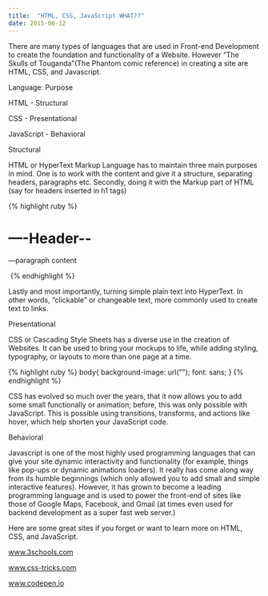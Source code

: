 ```yaml
---
title:  "HTML, CSS, JavaScript WHAT??"
date: 2015-06-12
---
```

There are many types of languages that are used in Front-end Development to create the foundation and functionality of a Website. However “The Skulls of Touganda”(The Phantom comic reference) in creating a site are HTML, CSS, and Javascript.

Language: Purpose

HTML - Structural

CSS - Presentational

JavaScript - Behavioral

Structural

HTML or HyperText Markup Language has to maintain three main purposes in mind. One is to work with the content and give it a structure, separating headers, paragraphs etc. Secondly, doing it with the Markup part of HTML (say for headers inserted in h1 tags)

{% highlight ruby %}
	<h1>—-Header--</h1>
<p>—paragraph content</p>
<img src “#”/>
{% endhighlight %}

Lastly and most importantly, turning simple plain text into HyperText. In other words, “clickable” or changeable text, more commonly used to create text to links.

Presentational

CSS or Cascading Style Sheets has a diverse use in the creation of Websites. It can be used to bring your mockups to life, while adding styling, typography, or layouts to more than one page at a time.	

{% highlight ruby %}
		body{
	background-image: url("");
	font: sans;
	}
{% endhighlight %}

CSS has evolved so much over the years, that it now allows you to add some small functionally or animation; before, this was only possible with JavaScript. This is possible using transitions, transforms, and actions like hover, which help shorten your JavaScript code.

Behavioral

Javascript is one of the most highly used programming languages that can give your site dynamic interactivity and functionality (for example, things like pop-ups or dynamic animations loaders). It really has come along way from its humble beginnings (which only allowed you to add small and simple interactive features). However, it has grown to become a leading programming language and is used to power the front-end of sites like those of Google Maps, Facebook, and Gmail (at times even used for backend development as a super fast web server.)  

Here are some great sites if you forget or want to learn more on HTML, CSS, and JavaScript.

<a href="http://wwww.3schools.com/tags/">www.3schools.com</a>

<a href="https://css-tricks.com">www.css-tricks.com</a>

<a href="http://codepen.io">www.codepen.io</a>